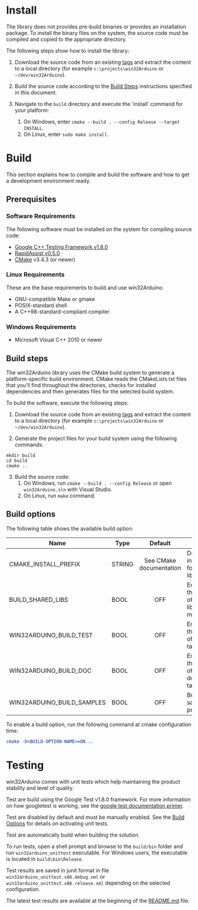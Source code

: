 # Install #

The library does not provides pre-build binaries or provides an installation package. To install the binary files on the system, the source code must be compiled and copied to the appropriate directory.

The following steps show how to install the library:

1) Download the source code from an existing [tags](http://github.com/end2endzone/RapidAssist/tags) and extract the content to a local directory (for example `c:\projects\win32Arduino` or `~/dev/win32Arduino`).

2) Build the source code according to the [Build Steps](#build-steps) instructions specified in this document.

3) Navigate to the `build` directory and execute the 'install' command for your platform:
   1) On Windows, enter `cmake --build . --config Release --target INSTALL`.
   2) On Linux, enter `sudo make install`.




# Build #

This section explains how to compile and build the software and how to get a development environment ready.




## Prerequisites ##


### Software Requirements ###
The following software must be installed on the system for compiling source code:

* [Google C++ Testing Framework v1.8.0](https://github.com/google/googletest/tree/release-1.8.0)
* [RapidAssist v0.5.0](https://github.com/end2endzone/RapidAssist/tree/0.5.0)
* [CMake](http://www.cmake.org/) v3.4.3 (or newer)



### Linux Requirements ###

These are the base requirements to build and use win32Arduino:

  * GNU-compatible Make or gmake
  * POSIX-standard shell
  * A C++98-standard-compliant compiler



### Windows Requirements ###

* Microsoft Visual C++ 2010 or newer




## Build steps ##

The win32Arduino library uses the CMake build system to generate a platform-specific build environment. CMake reads the CMakeLists.txt files that you'll find throughout the directories, checks for installed dependencies and then generates files for the selected build system.

To build the software, execute the following steps:

1) Download the source code from an existing [tags](https://github.com/end2endzone/win32Arduino/tags) and extract the content to a local directory (for example `c:\projects\win32Arduino` or `~/dev/win32Arduino`).

2) Generate the project files for your build system using the following commands:
```
mkdir build
cd build
cmake ..
```

3) Build the source code:
   1) On Windows, run `cmake --build . --config Release` or open `win32Arduino.sln` with Visual Studio.
   2) On Linux, run `make` command.




## Build options ##

The following table shows the available build option:

| Name | Type | Default | Usage |
|------|------|:-------:|-------|
| CMAKE_INSTALL_PREFIX       | STRING | See CMake documentation | Defines the installation folder of the library.            |
| BUILD_SHARED_LIBS          | BOOL   | OFF                     | Enable/disable the generation of shared library makefiles  |
| WIN32ARDUINO_BUILD_TEST    | BOOL   | OFF                     | Enable/disable the generation of unit tests target.        |
| WIN32ARDUINO_BUILD_DOC     | BOOL   | OFF                     | Enable/disable the generation of API documentation target. |
| WIN32ARDUINO_BUILD_SAMPLES | BOOL   | OFF                     | Build all samples projects                                 |

To enable a build option, run the following command at cmake configuration time:
```cmake
cmake -D<BUILD-OPTION-NAME>=ON ..
```




# Testing #
win32Arduino comes with unit tests which help maintaining the product stability and level of quality.

Test are build using the Google Test v1.8.0 framework. For more information on how googletest is working, see the [google test documentation primer](https://github.com/google/googletest/blob/release-1.8.0/googletest/docs/V1_6_Primer.md).  

Test are disabled by default and must be manually enabled. See the [Build Options](#build-options) for details on activating unit tests.

Test are automatically build when building the solution.

To run tests, open a shell prompt and browse to the `build/bin` folder and run `win32arduino_unittest` executable. For Windows users, the executable is located in `build\bin\Release`.

Test results are saved in junit format in file `win32arduino_unittest.x86.debug.xml` or `win32arduino_unittest.x86.release.xml` depending on the selected configuration.

The latest test results are available at the beginning of the [README.md](README.md) file.
